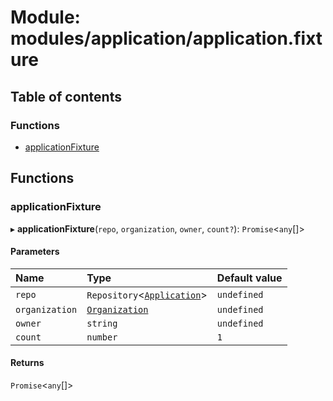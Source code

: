 # Module: modules/application/application.fixture

## Table of contents

### Functions

- [applicationFixture](modules_application_application_fixture.md#applicationfixture)

## Functions

### applicationFixture

▸ **applicationFixture**(`repo`, `organization`, `owner`, `count?`): `Promise`<`any`[]\>

#### Parameters

| Name | Type | Default value |
| :------ | :------ | :------ |
| `repo` | `Repository`<[`Application`](../classes/modules_application_application_entity.Application.md)\> | `undefined` |
| `organization` | [`Organization`](../classes/modules_organization_organization_entity.Organization.md) | `undefined` |
| `owner` | `string` | `undefined` |
| `count` | `number` | `1` |

#### Returns

`Promise`<`any`[]\>
